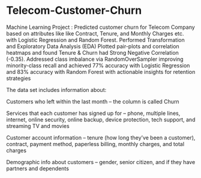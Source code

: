 # Telecom-Customer-Churn
Machine Learning Project : Predicted customer churn for Telecom Company based on attributes like like Contract, Tenure, and Monthly Charges etc. with Logistic Regression and Random Forest. Performed Transformation and Exploratory Data Analysis (EDA) Plotted pair-plots and correlation heatmaps and found Tenure & Churn had Strong Negative Correlation (-0.35). Addressed class imbalance via RandomOverSampler improving minority-class recall and achieved 77% accuracy with Logistic Regression and 83% accuracy with Random Forest with actionable insights for retention strategies

The data set includes information about:

Customers who left within the last month – the column is called Churn

Services that each customer has signed up for – phone, multiple lines, internet, online security, online backup, device protection, tech support, and streaming TV and movies

Customer account information – tenure (how long they’ve been a customer), contract, payment method, paperless billing, monthly charges, and total charges

Demographic info about customers – gender, senior citizen, and if they have partners and dependents
